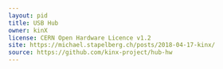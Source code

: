 ```yaml
---
layout: pid
title: USB Hub
owner: kinX
license: CERN Open Hardware Licence v1.2
site: https://michael.stapelberg.ch/posts/2018-04-17-kinx/
source: https://github.com/kinx-project/hub-hw
---
```

